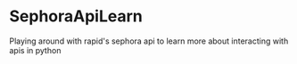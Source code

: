 # SephoraApiLearn
Playing around with rapid's sephora api to learn more about interacting with apis in python
